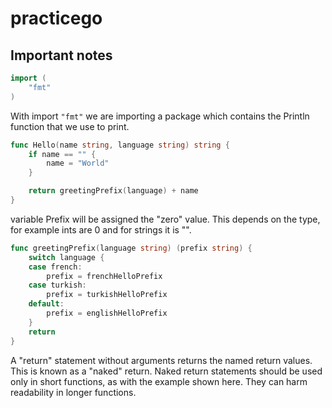 # practicego

## Important notes

```go
import (
    "fmt"
)
```

With import `"fmt"` we are importing a package 
which contains the Println function that we use to print.

```go
func Hello(name string, language string) string {
    if name == "" {
        name = "World"
    }

    return greetingPrefix(language) + name
}
```

variable Prefix will be assigned the "zero" value. 
This depends on the type, for example ints are 0 and for strings it is "".

```go
func greetingPrefix(language string) (prefix string) {
    switch language {
    case french:
        prefix = frenchHelloPrefix
    case turkish:
        prefix = turkishHelloPrefix
    default:
        prefix = englishHelloPrefix
    }
    return
}
```

A "return" statement without arguments returns the named return values.
This is known as a "naked" return.
Naked return statements should be used only in short functions, 
as with the example shown here. They can harm readability in longer functions.